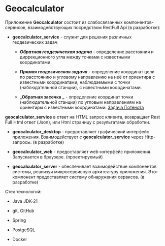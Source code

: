 # Geocalculator

Приложение **Geocalculator** состоит из слабосвязанных компонентов-сервисов, взаимодействующих посредством RestFull Api (в разработке):

- **geocalculator_service** - служит для решения различных геодезических задач:     

    - **_Обратная геодезическая задача_** - определение расстояния и диррекционного угла между точками с известными координатами.

    - **_Прямая геодезическая задача_** - определение координат цели по расстоянию и угловому направлению на неё от ориентира с известными координатами, наблюдаемыми с точки (наблюдательной станции), с известными координатами. 

    - **_Обратная засечка _** - определение координат точки (наблюдательной станции) по угловым направлениям на ориентиры с известными координатами. [Задача Потенота](https://studfile.net/preview/6654913/)

**geocalculator_service** в ответ на HTML запрос клиента, возвращает Rest Full Html ответ (Json), или Html страницу с результатами обработки.

- **geocalculator_desktop** - предоставляет графический интерфейс приложения. Взаимодействует с **geocalculator_service** через Http-запросы. (в разработке)

- **geocalculator_web** - предоставляет web-интерфейс приложения. Запускается в браузере. (проектируемый)

- **geocalculator_server** - обеспечивает взаимодействие компонентов системы, реализуя микросервисную архитектуру приложения. Этот компонент предоставляет систему обнаружения сервисов. (в разработке)

Стек технологий:

- Java JDK-21

- git, GitHub

- Spring

- PostgeSQL

- Docker